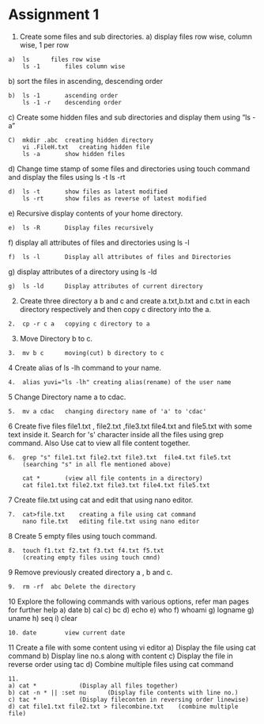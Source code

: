 # Assignment 1

1. Create some files and sub directories.
a) display files row wise, column wise, 1 per row
```
a) 	ls 		files row wise
	ls -1		files column wise
```
b) sort the files in ascending, descending order
```
b)	ls -1 		ascending order
	ls -1 -r	descending order
```
c) Create some hidden files and sub directories and display them using “ls -
a”

```
C) 	mkdir .abc	creating hidden directory
	vi .FileH.txt	creating hidden file
	ls -a		show hidden files
```
d) Change time stamp of some files and directories using touch command
and display the files using ls -t ls -rt
```
d)	ls -t		show files as latest modified
	ls -rt		show files as reverse of latest modified
```
e) Recursive display contents of your home directory.
```
e)	ls -R		Display files recursively
```
f) display all attributes of files and directories using ls -l
```
f)	ls -l		Display all attributes of files and Directories
```
g) display attributes of a directory using ls -ld
```
g)	ls -ld		Display attributes of current directory
```

2. Create three directory a b and c and create a.txt,b.txt and c.txt
in each directory respectively and then copy c directory into the a.
```
2. 	cp -r c a	copying c directory to a
```
3. Move Directory b to c.
```
3.	mv b c		moving(cut) b directory to c
```
4 Create alias of ls -lh command to your name.
```
4.	alias yuvi="ls -lh"	creating alias(rename) of the user name
```
5 Change Directory name a to cdac.
```
5. 	mv a cdac	changing directory name of 'a' to 'cdac'
```
6 Create five files file1.txt , file2.txt ,file3.txt file4.txt and
file5.txt with some text inside it. Search for &#39;s&#39; character
inside all the files using grep command.
Also Use cat to view all file content together.
```
6.	grep "s" file1.txt file2.txt file3.txt  file4.txt file5.txt
	(searching "s" in all fle mentioned above)
```
```		
	cat *		(view all file contents in a directory)
	cat file1.txt file2.txt file3.txt file4.txt file5.txt
```
7 Create file.txt using cat and edit that using nano editor.
```
7.	cat>file.txt 	creating a file using cat command
	nano file.txt	editing file.txt using nano editor
```
8 Create 5 empty files using touch command.
```
8.	touch f1.txt f2.txt f3.txt f4.txt f5.txt
	(creating empty files using touch cmnd)
```
9 Remove previously created directory a , b and c.
```
9.	rm -rf	abc	Delete the directory
```
10 Explore the following commands with various options, refer man pages for
further help a) date b) cal c) bc d) echo e) who f) whoami g) logname g) uname h)
seq i) clear
```
10.	date 		view current date
```
11 Create a file with some content using vi editor
a) Display the file using cat command
b) Display line no.s along with content
c) Display the file in reverse order using tac
d) Combine multiple files using cat command

```
11.	
a) cat *			(Display all files together)
b) cat -n * || :set nu		(Display file contents with line no.)
c) tac *			(Display fileconten in reversing order linewise)
d) cat file1.txt file2.txt > filecombine.txt	(combine multiple file)
```

